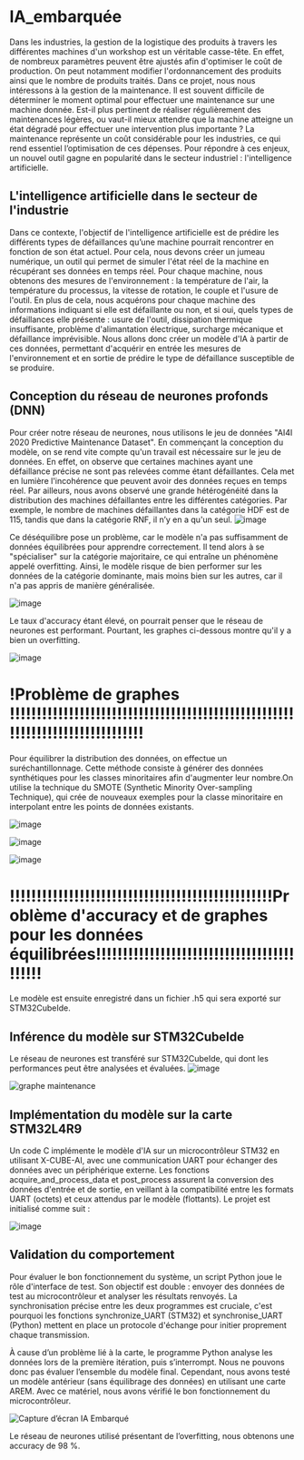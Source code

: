 # IA_embarquée

Dans les industries, la gestion de la logistique des produits à travers les différentes machines d'un workshop est un véritable casse-tête. En effet, de nombreux paramètres peuvent être ajustés afin d'optimiser le coût de production. On peut notamment modifier l'ordonnancement des produits ainsi que le nombre de produits traités.
Dans ce projet, nous nous intéressons à la gestion de la maintenance. Il est souvent difficile de déterminer le moment optimal pour effectuer une maintenance sur une machine donnée. Est-il plus pertinent de réaliser régulièrement des maintenances légères, ou vaut-il mieux attendre que la machine atteigne un état dégradé pour effectuer une intervention plus importante ? La maintenance représente un coût considérable pour les industries, ce qui rend essentiel l’optimisation de ces dépenses.
Pour répondre à ces enjeux, un nouvel outil gagne en popularité dans le secteur industriel : l'intelligence artificielle.

## L'intelligence artificielle dans le secteur de l'industrie

Dans ce contexte, l'objectif de l'intelligence artificielle est de prédire les différents types de défaillances qu’une machine pourrait rencontrer en fonction de son état actuel. Pour cela, nous devons créer un jumeau numérique, un outil qui permet de simuler l'état réel de la machine en récupérant ses données en temps réel.
Pour chaque machine, nous obtenons des mesures de l'environnement : la température de l'air, la température du processus, la vitesse de rotation, le couple et l'usure de l'outil. En plus de cela, nous acquérons pour chaque machine des informations indiquant si elle est défaillante ou non, et si oui, quels types de défaillances elle présente : usure de l'outil, dissipation thermique insuffisante, problème d'alimantation électrique, surcharge mécanique et défaillance imprévisible. Nous allons donc créer un modèle d'IA à partir de ces données, permettant d'acquérir en entrée les mesures de l'environnement et en sortie de prédire le type de défaillance susceptible de se produire.

## Conception du réseau de neurones profonds (DNN)

Pour créer notre réseau de neurones, nous utilisons le jeu de données "AI4I 2020 Predictive Maintenance Dataset". En commençant la conception du modèle, on se rend vite compte qu'un travail est nécessaire sur le jeu de données. En effet, on observe que certaines machines ayant une défaillance précise ne sont pas relevées comme étant défaillantes. Cela met en lumière l'incohérence que peuvent avoir des données reçues en temps réel.
Par ailleurs, nous avons observé une grande hétérogénéité dans la distribution des machines défaillantes entre les différentes catégories. Par exemple, le nombre de machines défaillantes dans la catégorie HDF est de 115, tandis que dans la catégorie RNF, il n’y en a qu'un seul. 
![image](https://github.com/user-attachments/assets/bfea6772-809c-4c37-aee5-43520e7c58fe)

Ce déséquilibre pose un problème, car le modèle n'a pas suffisamment de données équilibrées pour apprendre correctement. Il tend alors à se "spécialiser" sur la catégorie majoritaire, ce qui entraîne un phénomène appelé overfitting. Ainsi, le modèle risque de bien performer sur les données de la catégorie dominante, mais moins bien sur les autres, car il n'a pas appris de manière généralisée.

![image](https://github.com/user-attachments/assets/6f740bf3-27f6-46d5-bd75-e44e020705a9)

Le taux d'accuracy étant élevé, on pourrait penser que le réseau de neurones est performant. Pourtant, les graphes ci-dessous montre qu'il y a bien un overfitting.

![image](https://github.com/user-attachments/assets/32c19395-bc0f-4db5-8adc-d162c554e7bc)

# !Problème de graphes !!!!!!!!!!!!!!!!!!!!!!!!!!!!!!!!!!!!!!!!!!!!!!!!!!!!!!!!!!!!!!!!!!!!!!!!!!!!!!

Pour équilibrer la distribution des données, on effectue un suréchantillonnage. Cette méthode consiste à générer des données synthétiques pour les classes minoritaires afin d'augmenter leur nombre.On utilise la technique du SMOTE (Synthetic Minority Over-sampling Technique), qui crée de nouveaux exemples pour la classe minoritaire en interpolant entre les points de données existants.

![image](https://github.com/user-attachments/assets/34cd2170-6351-4b95-b5f6-fbb609910fd9)

![image](https://github.com/user-attachments/assets/39fd0b6f-4dcb-4d1e-a74f-2a959fac5e32)

![image](https://github.com/user-attachments/assets/8978f33c-a6cb-475e-86ca-8d8f33908471)

# !!!!!!!!!!!!!!!!!!!!!!!!!!!!!!!!!!!!!!!!!!!!!!!!!Problème d'accuracy et de graphes pour les données équilibrées!!!!!!!!!!!!!!!!!!!!!!!!!!!!!!!!!!!!!!!!!!!

Le modèle est ensuite enregistré dans un fichier .h5 qui sera exporté sur STM32CubeIde.

## Inférence du modèle sur STM32CubeIde

Le réseau de neurones est transféré sur STM32CubeIde, qui dont les performances peut être analysées et évaluées.
![image](https://github.com/user-attachments/assets/7f1df509-2cdf-423f-b13b-b6d9b5f65181)

![graphe maintenance](https://github.com/user-attachments/assets/470af8f1-a722-488b-be91-7ab5e3b4282a)

## Implémentation du modèle sur la carte STM32L4R9
Un code C implémente le modèle d'IA sur un microcontrôleur STM32 en utilisant X-CUBE-AI, avec une communication UART pour échanger des données avec un périphérique externe.
Les fonctions acquire_and_process_data et post_process assurent la conversion des données d'entrée et de sortie, en veillant à la compatibilité entre les formats UART (octets) et ceux attendus par le modèle (flottants). Le projet est initialisé comme suit :

![image](https://github.com/user-attachments/assets/0254958d-f402-4c5e-ac75-d8f589e40c1b)

## Validation du comportement
Pour évaluer le bon fonctionnement du système, un script Python joue le rôle d'interface de test. Son objectif est double : envoyer des données de test au microcontrôleur et analyser les résultats renvoyés. La synchronisation précise entre les deux programmes est cruciale, c'est pourquoi les fonctions synchronize_UART (STM32) et synchronise_UART (Python) mettent en place un protocole d'échange pour initier proprement chaque transmission.

À cause d’un problème lié à la carte, le programme Python analyse les données lors de la première itération, puis s’interrompt. Nous ne pouvons donc pas évaluer l’ensemble du modèle final. Cependant, nous avons testé un modèle antérieur (sans équilibrage des données) en utilisant une carte AREM. Avec ce matériel, nous avons vérifié le bon fonctionnement du microcontrôleur.

![Capture d’écran IA Embarqué](https://github.com/user-attachments/assets/3445faa1-6ffe-4115-9e60-53ae61c39b40)

Le réseau de neurones utilisé présentant de l’overfitting, nous obtenons une accuracy de 98 %.
